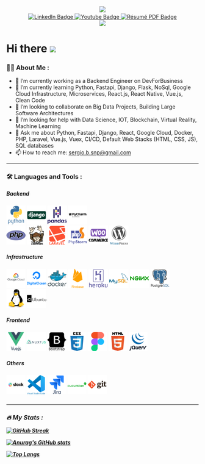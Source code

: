 <div id="header" align="center">
  <img src="https://sergiaoprogramador.github.io/assets/img/Sergio%20Ramos.png" width="100"/>
  <div id="badges">
    <a href="https://www.linkedin.com/in/sergiobarbosaramos/" target="_blank">
      <img src="https://img.shields.io/badge/LinkedIn-blue?style=for-the-badge&logo=linkedin&logoColor=white" alt="LinkedIn Badge"/>
    </a>
    <a href="https://www.youtube.com/channel/UCEFpkUnGBpMKMKJGv2UOOow" target="_blank">
      <img src="https://img.shields.io/badge/YouTube-red?style=for-the-badge&logo=youtube&logoColor=white" alt="Youtube Badge"/>
    </a>
    <a href="https://github.com/sergiaoprogramador/sergiaoprogramador.github.io/blob/master/assets/Sergio%20Ramos%20-%20Perfil.pdf" target="_blank">
      <img src="https://img.shields.io/badge/R%C3%A9sum%C3%A9-informational?style=for-the-badge&logo=DocuSign&logoColor=white" alt="Résumé PDF Badge"/>
    </a>
    <br/>
    <img src="https://komarev.com/ghpvc/?username=sergiaoprogramador&label=PROFILE+VIEWS"/>
  </div>
</div>
<h1> Hi there <img src="https://media.giphy.com/media/hvRJCLFzcasrR4ia7z/giphy.gif" width="30px"/> </h1> 

### :man_technologist: About Me :

- 🔭 I’m currently working as a Backend Engineer on DevForBusiness
- 🌱 I’m currently learning Python, Fastapi, Django, Flask, NoSql, Google Cloud Infrastructure, Microservices, React.js, React Native, Vue.js, Clean Code
- 👯 I’m looking to collaborate on Big Data Projects, Building Large Software Architectures
- 🤔 I’m looking for help with Data Science, IOT, Blockchain, Virtual Reality, Machine Learning
- 💬 Ask me about Python, Fastapi, Django, React, Google Cloud, Docker, PHP, Laravel, Vue.js, Vuex, CI/CD, Default Web Stacks (HTML, CSS, JS), SQL databases
- 📫 How to reach me: sergio.b.snp@gmail.com

---

### :hammer_and_wrench: Languages and Tools :

<div>
  <h5> Backend </h5>
  <img src="https://github.com/devicons/devicon/blob/master/icons/python/python-original-wordmark.svg" width="50"/> 
  <img src="https://github.com/devicons/devicon/blob/master/icons/django/django-original.svg" width="50"/> 
  <img src="https://github.com/devicons/devicon/blob/master/icons/pandas/pandas-original-wordmark.svg" width="50"/> 
  <img src="https://github.com/devicons/devicon/blob/master/icons/pycharm/pycharm-original-wordmark.svg" width="50"/> 
  <br/>
  <img src="https://github.com/devicons/devicon/blob/master/icons/php/php-original.svg" width="50"/> 
  <img src="https://github.com/devicons/devicon/blob/master/icons/composer/composer-original.svg" width="50"/> 
  <img src="https://github.com/devicons/devicon/blob/master/icons/laravel/laravel-plain-wordmark.svg" width="50"/> 
  <img src="https://github.com/devicons/devicon/blob/master/icons/phpstorm/phpstorm-original-wordmark.svg" width="50"/> 
  <img src="https://github.com/devicons/devicon/blob/master/icons/woocommerce/woocommerce-original-wordmark.svg" width="50"/>
  <img src="https://github.com/devicons/devicon/blob/master/icons/wordpress/wordpress-original.svg" width="50"/>
<div/>
<div>
  <h5> Infrastructure </h5>
  <img src="https://github.com/devicons/devicon/blob/master/icons/googlecloud/googlecloud-original-wordmark.svg" width="50"/> 
  <img src="https://github.com/devicons/devicon/blob/master/icons/digitalocean/digitalocean-original-wordmark.svg" width="50"/>
  <img src="https://github.com/devicons/devicon/blob/master/icons/docker/docker-original-wordmark.svg" width="50"/>
  <img src="https://github.com/devicons/devicon/blob/master/icons/firebase/firebase-plain-wordmark.svg" width="50"/>
  <img src="https://github.com/devicons/devicon/blob/master/icons/heroku/heroku-original-wordmark.svg" width="50"/>
  <img src="https://github.com/devicons/devicon/blob/master/icons/mysql/mysql-original-wordmark.svg" width="50"/>
  <img src="https://github.com/devicons/devicon/blob/master/icons/nginx/nginx-original.svg" width="50"/>
  <img src="https://github.com/devicons/devicon/blob/master/icons/postgresql/postgresql-original-wordmark.svg" width="50"/>
  <br/>
  <img src="https://github.com/devicons/devicon/blob/master/icons/linux/linux-original.svg" width="50"/>
  <img src="https://github.com/devicons/devicon/blob/master/icons/ubuntu/ubuntu-plain-wordmark.svg" width="50"/> 
<div/>
<div>
  <h5> Frontend <h5/>
  <img src="https://github.com/devicons/devicon/blob/master/icons/vuejs/vuejs-original-wordmark.svg" width="50"/> 
  <img src="https://github.com/devicons/devicon/blob/master/icons/nuxtjs/nuxtjs-original-wordmark.svg" width="50"/> 
  <img src="https://github.com/devicons/devicon/blob/master/icons/bootstrap/bootstrap-plain-wordmark.svg" width="50"/> 
  <img src="https://github.com/devicons/devicon/blob/master/icons/css3/css3-original-wordmark.svg" width="50"/> 
  <img src="https://github.com/devicons/devicon/blob/master/icons/figma/figma-original.svg" width="50"/> 
  <img src="https://github.com/devicons/devicon/blob/master/icons/html5/html5-original-wordmark.svg" width="50"/> 
  <img src="https://github.com/devicons/devicon/blob/master/icons/jquery/jquery-original-wordmark.svg" width="50"/>
<div/>
<div>
  <h5> Others <h5/>
  <img src="https://github.com/devicons/devicon/blob/master/icons/slack/slack-original-wordmark.svg" width="50"/> 
  <img src="https://github.com/devicons/devicon/blob/master/icons/vscode/vscode-original-wordmark.svg" width="50"/> 
  <img src="https://github.com/devicons/devicon/blob/master/icons/jira/jira-original-wordmark.svg" width="50"/>
  <img src="https://github.com/devicons/devicon/blob/master/icons/cucumber/cucumber-plain-wordmark.svg" width="50"/>
  <img src="https://github.com/devicons/devicon/blob/master/icons/git/git-original-wordmark.svg" width="50"/>
</div>

---

### :fire: My Stats :

[![GitHub Streak](http://github-readme-streak-stats.herokuapp.com?user=sergiaoprogramador&theme=github-dark&hide_border=true&date_format=j%20M%5B%20Y%5D)](https://git.io/streak-stats)
  
[![Anurag's GitHub stats](https://github-readme-stats.vercel.app/api?username=sergiaoprogramador&hide=prs,issues,contribs&count_private=true&show_icons=true&theme=github_dark)](https://github.com/anuraghazra/github-readme-stats)
  
[![Top Langs](https://github-readme-stats.vercel.app/api/top-langs/?username=sergiaoprogramador&layout=compact)](https://github.com/anuraghazra/github-readme-stats)
